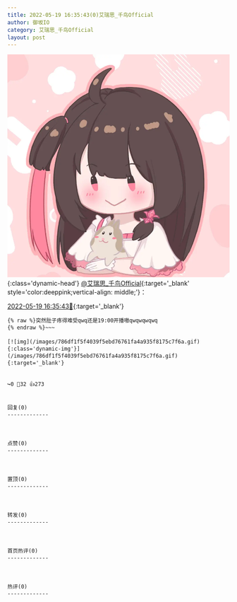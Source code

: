 ```yaml
---
title: 2022-05-19 16:35:43(0)艾瑞思_千鸟Official
author: 御坂IO
category: 艾瑞思_千鸟Official
layout: post
---
```


![img](/images/7e08840c56f251de28bdf766b647bd5fe9a5d50a.jpg){:class='dynamic-head'}
[@艾瑞思_千鸟Official](https://space.bilibili.com/1090010845/dynamic){:target='_blank' style='color:deeppink;vertical-align: middle;'}：

[2022-05-19 16:35:43🔗](https://t.bilibili.com/661901460177420291){:target='_blank'}

~~~
{% raw %}突然肚子疼得难受qwq还是19:00开播嗷qwqwqwqwq
{% endraw %}~~~

[![img](/images/786df1f5f4039f5ebd76761fa4a935f8175c7f6a.gif){:class='dynamic-img'}](/images/786df1f5f4039f5ebd76761fa4a935f8175c7f6a.gif){:target='_blank'}


↪️0 💬32 👍273


回复(0)
-------------



点赞(0)
-------------



置顶(0)
-------------



转发(0)
-------------



首页热评(0)
-------------



热评(0)
-------------



